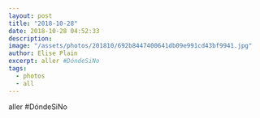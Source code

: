 ```yaml
---
layout: post
title: "2018-10-28"
date: 2018-10-28 04:52:33
description: 
image: "/assets/photos/201810/692b8447400641db09e991cd43bf9941.jpg"
author: Elise Plain
excerpt: aller #DóndeSiNo
tags: 
  - photos
  - all
---
```


aller #DóndeSiNo
<p></p>
